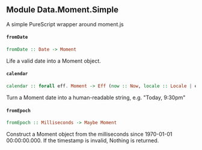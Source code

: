 ## Module Data.Moment.Simple

A simple PureScript wrapper around moment.js

#### `fromDate`

``` purescript
fromDate :: Date -> Moment
```

Life a valid date into a Moment object.

#### `calendar`

``` purescript
calendar :: forall eff. Moment -> Eff (now :: Now, locale :: Locale | eff) String
```

Turn a Moment date into a human-readable string, e.g. "Today, 9:30pm"

#### `fromEpoch`

``` purescript
fromEpoch :: Milliseconds -> Maybe Moment
```

Construct a Moment object from the milliseconds since
1970-01-01 00:00:00.000. If the timestamp is invalid, Nothing is returned.


